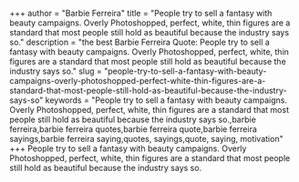 +++
author = "Barbie Ferreira"
title = "People try to sell a fantasy with beauty campaigns. Overly Photoshopped, perfect, white, thin figures are a standard that most people still hold as beautiful because the industry says so."
description = "the best Barbie Ferreira Quote: People try to sell a fantasy with beauty campaigns. Overly Photoshopped, perfect, white, thin figures are a standard that most people still hold as beautiful because the industry says so."
slug = "people-try-to-sell-a-fantasy-with-beauty-campaigns-overly-photoshopped-perfect-white-thin-figures-are-a-standard-that-most-people-still-hold-as-beautiful-because-the-industry-says-so"
keywords = "People try to sell a fantasy with beauty campaigns. Overly Photoshopped, perfect, white, thin figures are a standard that most people still hold as beautiful because the industry says so.,barbie ferreira,barbie ferreira quotes,barbie ferreira quote,barbie ferreira sayings,barbie ferreira saying,quotes, sayings,quote, saying, motivation"
+++
People try to sell a fantasy with beauty campaigns. Overly Photoshopped, perfect, white, thin figures are a standard that most people still hold as beautiful because the industry says so.
